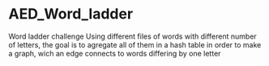 # AED_Word_ladder
Word ladder challenge
Using different files of words with different number of letters, the goal is to agregate all of them in a hash table in order to make a graph, wich an edge connects to words differing by one letter
